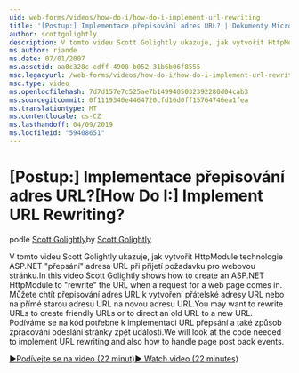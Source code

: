 ```yaml
---
uid: web-forms/videos/how-do-i/how-do-i-implement-url-rewriting
title: '[Postup:] Implementace přepisování adres URL? | Dokumenty Microsoft'
author: scottgolightly
description: V tomto videu Scott Golightly ukazuje, jak vytvořit HttpModule technologie ASP.NET "přepsání" adresa URL při přijetí požadavku pro webovou stránku. Možná budete chtít přepsat...
ms.author: riande
ms.date: 07/01/2007
ms.assetid: aa0c328c-edff-4908-b052-31b6b06f8555
msc.legacyurl: /web-forms/videos/how-do-i/how-do-i-implement-url-rewriting
msc.type: video
ms.openlocfilehash: 7d7d157e7c525ae7b1499405032392280d04cab3
ms.sourcegitcommit: 0f1119340e4464720cfd16d0ff15764746ea1fea
ms.translationtype: MT
ms.contentlocale: cs-CZ
ms.lasthandoff: 04/09/2019
ms.locfileid: "59408651"
---
```

# <a name="how-do-i-implement-url-rewriting"></a><span data-ttu-id="805cf-105">[Postup:] Implementace přepisování adres URL?</span><span class="sxs-lookup"><span data-stu-id="805cf-105">[How Do I:] Implement URL Rewriting?</span></span>

<span data-ttu-id="805cf-106">podle [Scott Golightly](https://github.com/scottgolightly)</span><span class="sxs-lookup"><span data-stu-id="805cf-106">by [Scott Golightly](https://github.com/scottgolightly)</span></span>

<span data-ttu-id="805cf-107">V tomto videu Scott Golightly ukazuje, jak vytvořit HttpModule technologie ASP.NET "přepsání" adresa URL při přijetí požadavku pro webovou stránku.</span><span class="sxs-lookup"><span data-stu-id="805cf-107">In this video Scott Golightly shows how to create an ASP.NET HttpModule to "rewrite" the URL when a request for a web page comes in.</span></span> <span data-ttu-id="805cf-108">Můžete chtít přepisování adres URL k vytvoření přátelské adresy URL nebo na přímé starou adresu URL na novou adresu URL.</span><span class="sxs-lookup"><span data-stu-id="805cf-108">You may want to rewrite URLs to create friendly URLs or to direct an old URL to a new URL.</span></span> <span data-ttu-id="805cf-109">Podíváme se na kód potřebné k implementaci URL přepsání a také způsob zpracování odeslání stránky zpět události.</span><span class="sxs-lookup"><span data-stu-id="805cf-109">We will look at the code needed to implement URL rewriting and also how to handle page post back events.</span></span>

[<span data-ttu-id="805cf-110">&#9654;Podívejte se na video (22 minut)</span><span class="sxs-lookup"><span data-stu-id="805cf-110">&#9654; Watch video (22 minutes)</span></span>](https://channel9.msdn.com/Blogs/ASP-NET-Site-Videos/how-do-i-implement-url-rewriting)
